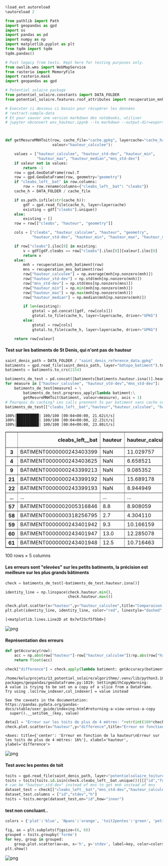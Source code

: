 ```python
%load_ext autoreload
%autoreload 2
```


```python
from pathlib import Path
import geopandas as gpd
import os
import pandas as pd
import numpy as np
import matplotlib.pyplot as plt
from tqdm import tqdm
tqdm.pandas()

```


```python
# Past legacy from tests. Kept here for testing purposes only.
from owslib.wms import WebMapService
from rasterio import MemoryFile
import rasterio.mask
import geopandas as gpd
```


```python
# Potentiel solaire package
from potentiel_solaire.constants import DATA_FOLDER
from potentiel_solaire.features.roof_attributes import recuperation_mnh_batiment, recuperation_mns_batiment
```


```python
# Executer ci dessous ci besoin pour récupérer les données
# !extract-sample-data
# Et pour sauver une version markdown des notebooks, utiliser
# jupyter nbconvert wns_hauteur.ipynb --to markdown --output-dir=exports/
```


```python


def getMesureMNHToit(row, cache_file="cache.gpkg", layercache="cache_hauteur",
                     valeur="hauteur_calculee"):

    values = ["hauteur_calculee", "hauteur_std-dev", "hauteur_min",
              "hauteur_max", "hauteur_median","mns_std-dev"]
    if valeur not in values:
        return -1
    row = gpd.GeoDataFrame(row).T
    row = gpd.GeoDataFrame(row, geometry="geometry")
    if "cleabs_left__bat" in row.columns:
        row = row.rename(columns={"cleabs_left__bat": "cleabs"})
    cache_h = DATA_FOLDER / cache_file

    if os.path.isfile(str(cache_h)):
        gdf = gpd.read_file(cache_h, layer=layercache)
        existing = gdf["cleabs"].unique()
    else:
        existing = []
    row = row[["cleabs", "hauteur", "geometry"]]

    cols = ["cleabs", "hauteur_calculee", "hauteur", "geometry",
            "hauteur_std-dev", "hauteur_min", "hauteur_max", "hauteur_median","mns_std-dev"]

    if row["cleabs"].iloc[0] in existing:
        v = gdf[gdf.cleabs == row["cleabs"].iloc[0]][valeur].iloc[0]
        return v
    else:
        mnh = recuperation_mnh_batiment(row)
        mns = recuperation_mns_batiment(row)
        row["hauteur_calculee"] = np.average(mnh[np.nonzero(mnh)])
        row["hauteur_std-dev"] = np.std(mnh[np.nonzero(mnh)])
        row["mns_std-dev"] = np.std(mns[np.nonzero(mns)])
        row["hauteur_min"] = np.min(mnh[np.nonzero(mnh)])
        row["hauteur_max"] = np.max(mnh[np.nonzero(mnh)])
        row["hauteur_median"] = np.median(mnh[np.nonzero(mnh)])

        if len(existing):
            gtotal = pd.concat([gdf, row[cols]])
            gtotal.to_file(cache_h, layer=layercache, driver="GPKG")
        else:
            gtotal = row[cols]
            gtotal.to_file(cache_h, layer=layercache, driver="GPKG")

    return row[valeur]

```

#### Test sur les batiments de St Denis, qui n'ont pas de hauteur


```python
saint_denis_path = DATA_FOLDER / "saint_denis_reference_data.gpkg"
batiments = gpd.read_file(saint_denis_path, layer="bdtopo_batiment").to_crs(2154)
batiments = batiments.to_crs(2154)
```


```python
batiments_de_test = pd.concat([batiments[batiments.hauteur.isna()].head(50),batiments[~batiments.hauteur.isna()].head(50)]).to_crs(2154)
for measure in ["hauteur_calculee", "hauteur_std-dev","mns_std-dev"]:
    batiments_de_test[measure] = \
        batiments_de_test.progress_apply(lambda batiment:\
        getMesureMNHToit(batiment, valeur=measure), axis = 1)
# Pourquoi du caching? Les calls prennent 5s par batiment sans cache ce qui impacte le temps de calcul
batiments_de_test[["cleabs_left__bat","hauteur","hauteur_calculee", "hauteur_std-dev","mns_std-dev"]]
```

    100%|██████████| 100/100 [00:04<00:00, 21.62it/s]
    100%|██████████| 100/100 [00:04<00:00, 22.23it/s]
    100%|██████████| 100/100 [00:04<00:00, 23.80it/s]





<div>
<style scoped>
    .dataframe tbody tr th:only-of-type {
        vertical-align: middle;
    }

    .dataframe tbody tr th {
        vertical-align: top;
    }

    .dataframe thead th {
        text-align: right;
    }
</style>
<table border="1" class="dataframe">
  <thead>
    <tr style="text-align: right;">
      <th></th>
      <th>cleabs_left__bat</th>
      <th>hauteur</th>
      <th>hauteur_calculee</th>
      <th>hauteur_std-dev</th>
      <th>mns_std-dev</th>
    </tr>
  </thead>
  <tbody>
    <tr>
      <th>3</th>
      <td>BATIMENT0000000243403399</td>
      <td>NaN</td>
      <td>11.029757</td>
      <td>0.067987</td>
      <td>0.067987</td>
    </tr>
    <tr>
      <th>4</th>
      <td>BATIMENT0000000243403625</td>
      <td>NaN</td>
      <td>6.658521</td>
      <td>2.384741</td>
      <td>2.401657</td>
    </tr>
    <tr>
      <th>9</th>
      <td>BATIMENT0000000243399213</td>
      <td>NaN</td>
      <td>9.085352</td>
      <td>3.031133</td>
      <td>3.039754</td>
    </tr>
    <tr>
      <th>21</th>
      <td>BATIMENT0000000243399192</td>
      <td>NaN</td>
      <td>15.689178</td>
      <td>0.720638</td>
      <td>0.747832</td>
    </tr>
    <tr>
      <th>22</th>
      <td>BATIMENT0000000243399193</td>
      <td>NaN</td>
      <td>8.944949</td>
      <td>3.632601</td>
      <td>3.621020</td>
    </tr>
    <tr>
      <th>...</th>
      <td>...</td>
      <td>...</td>
      <td>...</td>
      <td>...</td>
      <td>...</td>
    </tr>
    <tr>
      <th>57</th>
      <td>BATIMENT0000002005316846</td>
      <td>8.8</td>
      <td>8.908059</td>
      <td>2.549423</td>
      <td>2.561931</td>
    </tr>
    <tr>
      <th>58</th>
      <td>BATIMENT0000000318256795</td>
      <td>2.7</td>
      <td>4.304110</td>
      <td>3.272367</td>
      <td>3.270343</td>
    </tr>
    <tr>
      <th>59</th>
      <td>BATIMENT0000000243401942</td>
      <td>9.3</td>
      <td>10.166159</td>
      <td>3.535393</td>
      <td>3.419895</td>
    </tr>
    <tr>
      <th>60</th>
      <td>BATIMENT0000000243401947</td>
      <td>13.0</td>
      <td>12.285078</td>
      <td>2.676683</td>
      <td>2.704555</td>
    </tr>
    <tr>
      <th>61</th>
      <td>BATIMENT0000000243401948</td>
      <td>12.5</td>
      <td>10.716463</td>
      <td>3.483513</td>
      <td>3.478312</td>
    </tr>
  </tbody>
</table>
<p>100 rows × 5 columns</p>
</div>



#### Les erreurs sont "elevées" sur les petits batiments, la précision est meilleure sur les plus grands bâtiments


```python
check = batiments_de_test[~batiments_de_test.hauteur.isna()]
```


```python
identity_line = np.linspace(check.hauteur.min(),
                            check.hauteur.max())

check.plot.scatter(x="hauteur",y="hauteur_calculee",title="Comparaison hauteur calculée / hauteur 'reelle'")
plt.plot(identity_line, identity_line, color="red", linestyle="dashed", linewidth=1.0)
```




    [<matplotlib.lines.Line2D at 0x7ef23cf5f5b0>]




    
![png](wns_hauteur_files/wns_hauteur_11_1.png)
    


#### Représentation des erreurs


```python
def getAccuracy(row):
    acc = np.abs(row["hauteur"]-row["hauteur_calculee"])/np.abs(row["hauteur"])
    return float(acc)
```


```python
check["difference"] = check.apply(lambda batiment: getAccuracy(batiment), axis = 1)
```

    /home/kelu/projets/13_potentiel_solaire/algorithme/.venv/lib/python3.10/site-packages/geopandas/geodataframe.py:1819: SettingWithCopyWarning: 
    A value is trying to be set on a copy of a slice from a DataFrame.
    Try using .loc[row_indexer,col_indexer] = value instead
    
    See the caveats in the documentation: https://pandas.pydata.org/pandas-docs/stable/user_guide/indexing.html#returning-a-view-versus-a-copy
      super().__setitem__(key, value)



```python
detail = "Erreur sur les toits de plus de 4 mètres: "+str(int(100*check["difference"][check.hauteur > 4 ].mean()))+"%"
check.plot.scatter(x="hauteur",y="difference",title="Erreur en fonction de la hauteur\n"+detail)
```




    <Axes: title={'center': 'Erreur en fonction de la hauteur\nErreur sur les toits de plus de 4 mètres: 16%'}, xlabel='hauteur', ylabel='difference'>




    
![png](wns_hauteur_files/wns_hauteur_15_1.png)
    


#### Test avec les pentes de toit


```python
toits = gpd.read_file(saint_denis_path, layer="potentielsolaire_toitures").to_crs(2154)
toits = toits[toits.id.isin(check.cleabs_left__bat.unique())][["id","forme"]]
# can be "hauteur_std-dev" instead of mns to get mnh instead of mns
dataset_test = check[["cleabs_left__bat","mns_std-dev","hauteur_calculee"]]
dataset_test.columns = ["id","stdev","h"]
toits = toits.merge(dataset_test,on="id",how="inner")
```

#### test non concluant..


```python
colors = {'plat':'blue', 'Npans':'orange', 'toit2pentes':'green', 'petit_toit':'red'}

fig, ax = plt.subplots(figsize=(6, 6))
grouped = toits.groupby('forme')
for key, group in grouped:
    group.plot.scatter(ax=ax, x='h', y='stdev', label=key, color=colors[key])
plt.show()
```


    
![png](wns_hauteur_files/wns_hauteur_19_0.png)
    


